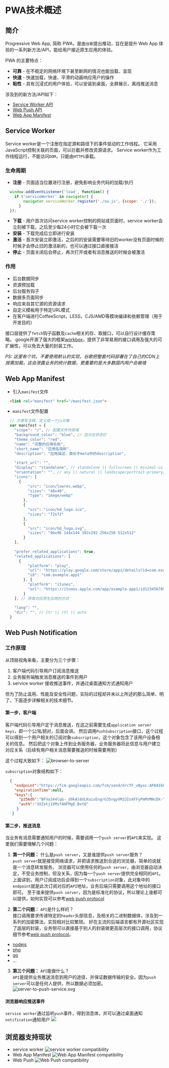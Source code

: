 # PWA技术概述

## 简介
Progressive Web App, 简称 PWA，是由`谷歌`提出推动，旨在是提升 Web App 体验的一系列新方法/API，能给用户接近原生应用的体验。

PWA 的主要特点：
- **可靠** - 在不稳定的网络环境下甚至断网的情况也能加载、呈现
- **快速** - 快速加载，快速、平滑的动画响应用户的操作
- **粘性** - 具有沉浸式的用户体验，可以安装到桌面，全屏展示，离线推送消息

涉及到的新方法/API如下：
- [Service Worker API](https://developer.mozilla.org/en-US/docs/Web/API/Service_Worker_API)
- [Web Push API](https://developer.mozilla.org/en-US/docs/Web/API/Push_API)
- [Web App Manifest](https://developer.mozilla.org/en-US/docs/Web/Manifest)

## Service Worker
Service worker是一个注册在指定源和路径下的事件驱动的工作线程。
它采用JavaScript控制关联的页面，可以拦截并修改资源请求。
Service worker作为工作线程运行，不能访问`DOM`，只能由`HTTPS`承载。

### 生命周期
- **注册** - 页面适当位置进行注册，避免影响业务代码的加载/执行
```javascript
  window.addEventListener('load', function() {
    if ('serviceWorker' in navigator) {
        navigator.serviceWorker.register('./sw.js', {scope: './'});
      }
  });
```
- **下载** - 用户首次访问service worker控制的网站或页面时，service worker会立刻被下载，之后至少每24小时它会被下载一次
- **安装** - 下载完成后立即进行安装
- **激活** - 首次安装立即激活，之后的的安装需要等待旧的worker没有页面时候的时候才会停止旧的激活新的，也可以通过接口直接接活
- **停止** - 页面关闭后会停止，再次打开或者有消息推送的时候会被激活

### 作用
- 后台数据同步
- 资源预加载
- 后台服务钩子
- 数据多页面同步
- 响应来自其它源的资源请求
- 自定义模板用于特定URL模式
- 在客户端进行CoffeeScript，LESS，CJS/AMD等模块编译和依赖管理（用于开发目的）

接口层提供了`fetch`钩子函数及`cache`相关的存、取接口，可以自行设计缓存策略。
google开源了强大的框架[workbox](https://github.com/GoogleChrome/workbox)，提供了非常易用的接口调用及强大的可扩展性，可以免去大量的封装工作。

*PS: 这里有个坑，不要使用默认的实现，谷歌把整套代码部署在了自己的CDN上按需加载，这会泄露业务的统计数据，更重要的是大多数国内用户会被墙*

## Web App Manifest
- 引入`manifest`文件
```html
  <link rel="manifest" href="/manifest.json">
```

- `manifest`文件配置
```javascript
  // 方便写注释，定义成一个js对象
  var manifest = {
    "scope": "/", // 配置文件作用域
    "background_color": "blue", // 显示在状态栏
    "theme_color": "red",
    "name": "完整的应用名称",
    "short_name": "应用名简称",
    "description": "应用描述，类似于meta中的description",
    
    "start_url": "",
    "display": "standalone", // standalone || fullscreen || minimal-ui || browser
    "orientation": "", // any || natural || landscape/portrait-primary/secondary
    "icons": [
      {
          "src": "icon/lowres.webp",
          "sizes": "48x48",
          "type": "image/webp"
        },
        {
          "src": "icon/hd_logo.ico",
          "sizes": "72x72"
        },
        {
          "src": "icon/hd_logo.svg",
          "sizes": "96x96 144x144 192x192 256x256 512x512"
        }
    ],
    
    "prefer_related_applications": true,
    "related_applications": [
      {
          "platform": "play",
          "url": "https://play.google.com/store/apps/details?id=com.example.app1",
          "id": "com.example.app1"
        }, {
          "platform": "itunes",
          "url": "https://itunes.apple.com/app/example-app1/id123456789"
        }
    ], // 获取对应原生应用的方式
    
    "lang": "",
    "dir": "", // ltr || rtl || auto
  }
```

## Web Push Notification
### 工作原理
从顶层视角来看，主要分为三个步骤：
1. 客户端代码引导用户订阅消息推送
2. 业务服务端触发消息推送的事件到用户
3. service worker 接收推送事件，并通过桌面通知方式通知用户

但为了防止滥用、性能及安全性问题，实际的过程却并未以上所述的那么简单、明了，下面逐步详解相关的技术细节。

#### 第一步，客户端
客户端代码引导用户定于消息推送，在这之前需要生成`application server keys`，即一个公/私钥对，后面会讲。
然后调用`PushSubscription`接口，这个过程可以得到一个用户相关的订阅对象`subscription`，这个对象包含了该用户设备相关的信息。
然后把这个对象上传到业务服务器，业务服务器将此信息与用户建立对应关系（后续有用户相关消息需要推送的时候需要用到）

这个过程大致如下：
![browser-to-server](./img/browser-to-server.svg)

`subscription`对象结构如下：
```json
  {
    "endpoint":"https://fcm.googleapis.com/fcm/send/drcTF_vByoc:APA91bFd7EJfEsD_ebeWVInT_za6mL9QupzNsubnmjjF1-aw4ZSQJfq-1R42h0pjhL4OHe9v39khKHGEFZJdiWVPqSn6YFqQ2DEOBaUnOlLxKNCUz7SBa2ctJ85tKp0S7l3kQuFC2L5J",
    "expirationTime":null,
    "keys":{
      "p256dh":"BFVa344lqG-_d9kAl6ULKuixEngrG35nqyVM3JIoXFFyPmMVMNcDX-Yj21zvDYA4FIVJJ7xYfC6YY39nouQMNbs",
      "auth":"3XZotj1VMsfAHFMgE-BxtQ"
     }
   }
```

#### 第二步，推送消息
当业务有消息需要通知用户的时候，需要调用一个`push server`的`API`来实现。
这里我们需要理解几个问题：
1. **第一个问题：** 什么是`push server`，又是谁提供`push server`服务？    
`push server`就是接受网络请求，并把请求推送到合适的浏览器，简单的说就是一个消息转发服务。
浏览器可以使用任何的`push server`，由浏览器自动决定，不受业务控制，但没关系，因为每一个`push server`提供完全相同的`API`。
上面讲到，用户订阅成功后会得到一个`subscription`对象，此对象中的`endpoint`就是此次订阅对应的`API`地址，业务后端只需要调用这个地址的接口即可。
至于谁来提供`push server`，因为是标准化的协议，所以理论上谁都可以提供，如何实现可以参考[web push protocol](https://tools.ietf.org/html/draft-ietf-webpush-protocol-12)

2. **第二个问题：** `API`是什么样的？    
接口调用要求传递特定的`header`头部信息，及相关的二进制数据体，涉及到一系列的加密算法，实现相对比较繁琐。
好在主流的后端语言都有开源社区实现了底层的封装，业务侧可以直接基于别人的封装做更高层次的接口调用，协议细节参考[web push protocol](https://tools.ietf.org/html/draft-ietf-webpush-protocol-12)。
- [nodejs](https://github.com/web-push-libs/web-push)
- [php](https://github.com/web-push-libs/web-push-php)
- [go](https://github.com/SherClockHolmes/webpush-go)
- ...

3. **第三个问题：** `API`能做什么？    
`API`是提供业务推送消息到用户的途径，并保证数据传输的安全。因为`push server`可以是任何人提供，所以数据必须加密。
![server-to-push-service.svg](./img/server-to-push-service.svg)

#### 浏览器响应推送事件
`service worker`通过监听`push`事件，得到消息体，并可以通过桌面通知`notification`通知用户
![](./img/push-service-to-sw-event.svg)


## 浏览器支持现状
- service worker
![service worker compatibility](./img/service-worker-compatibility.png)
- Web App Manifest
![Web App Manifest compatibility](./img/web-app-manifest-compatibility.png)
- Web Push
![Web Push compatibility](./img/web-push-compatibility.png)